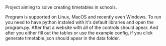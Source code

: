 Project aiming to solve creating timetables in schools.

Program is supported on Linux, MacOS and recently even Windows.
To run you need to have python instaled with it's default libraries and open the program.py.
After that a website with all of the controls should apear.
And after you either fill out the tables or use the example config, if you click generate timetable.json should apear in the data folder. 
